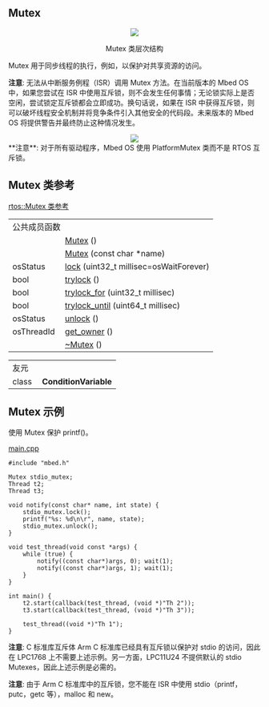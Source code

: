 ## Mutex
<div align=center><img src="https://os.mbed.com/docs/v5.9/mbed-os-api-doxy/classrtos_1_1_mutex.png">

Mutex 类层次结构</div>                                                                          

Mutex 用于同步线程的执行，例如，以保护对共享资源的访问。

**注意**: 无法从中断服务例程（ISR）调用 Mutex 方法。在当前版本的 Mbed OS 中，如果您尝试在 ISR 中使用互斥锁，则不会发生任何事情；无论锁实际上是否空闲，尝试锁定互斥锁都会立即成功。换句话说，如果在 ISR 中获得互斥锁，则可以破坏线程安全机制并将竞争条件引入其他安全的代码段。未来版本的 Mbed OS 将提供警告并最终防止这种情况发生。

<div align=center><img src="https://s3-us-west-2.amazonaws.com/mbed-os-docs-images/Mutex.png"></div>  
**注意**: 对于所有驱动程序，Mbed OS 使用 PlatformMutex 类而不是 RTOS 互斥锁。

## Mutex 类参考
[rtos::Mutex 类参考](http://os.mbed.com/docs/v5.9/mbed-os-api-doxy/classrtos_1_1_mutex.html)

<table><tbody><tr><td colspan="2">公共成员函数</td>
		</tr><tr><td style="vertical-align:top;">&nbsp;</td>
			<td style="vertical-align:bottom;"><a href="http://os.mbed.com/docs/v5.9/mbed-os-api-doxy/classrtos_1_1_mutex.html#a687eb3bc015fe6bd781fddd67b268f7e" rel="nofollow" target="_blank">Mutex</a> ()</td>
		</tr><tr><td style="vertical-align:top;">&nbsp;</td>
			<td style="vertical-align:bottom;"><a href="http://os.mbed.com/docs/v5.9/mbed-os-api-doxy/classrtos_1_1_mutex.html#a903b3421e6187007115e2f8bb2815f16" rel="nofollow" target="_blank">Mutex</a> (const char *name)</td>
		</tr><tr><td style="vertical-align:top;">osStatus&nbsp;</td>
			<td style="vertical-align:bottom;"><a href="http://os.mbed.com/docs/v5.9/mbed-os-api-doxy/classrtos_1_1_mutex.html#ae6211ae2a49d7f895f6a17ede7255ae8" rel="nofollow" target="_blank">lock</a> (uint32_t millisec=osWaitForever)</td>
		</tr><tr><td style="vertical-align:top;">bool&nbsp;</td>
			<td style="vertical-align:bottom;"><a href="http://os.mbed.com/docs/v5.9/mbed-os-api-doxy/classrtos_1_1_mutex.html#acbec30fd47cba290337fa35d042dffb7" rel="nofollow" target="_blank">trylock</a> ()</td>
		</tr><tr><td style="vertical-align:top;">bool&nbsp;</td>
			<td style="vertical-align:bottom;"><a href="http://os.mbed.com/docs/v5.9/mbed-os-api-doxy/classrtos_1_1_mutex.html#a24258eaac46af8d80e51b8b7181fd9eb" rel="nofollow" target="_blank">trylock_for</a> (uint32_t millisec)</td>
		</tr><tr><td style="vertical-align:top;">bool&nbsp;</td>
			<td style="vertical-align:bottom;"><a href="http://os.mbed.com/docs/v5.9/mbed-os-api-doxy/classrtos_1_1_mutex.html#ab6c45ffe55ecf0f392e0f301b8eefb4b" rel="nofollow" target="_blank">trylock_until</a> (uint64_t millisec)</td>
		</tr><tr><td style="vertical-align:top;">osStatus&nbsp;</td>
			<td style="vertical-align:bottom;"><a href="http://os.mbed.com/docs/v5.9/mbed-os-api-doxy/classrtos_1_1_mutex.html#afc703e66bd0a9ca484e4584c4154a254" rel="nofollow" target="_blank">unlock</a> ()</td>
		</tr><tr><td style="vertical-align:top;">osThreadId&nbsp;</td>
			<td style="vertical-align:bottom;"><a href="http://os.mbed.com/docs/v5.9/mbed-os-api-doxy/classrtos_1_1_mutex.html#a82befa06b53cbc3e8393a06db274f470" rel="nofollow" target="_blank">get_owner</a> ()</td>
		</tr><tr><td style="vertical-align:top;">&nbsp;</td>
			<td style="vertical-align:bottom;"><a href="http://os.mbed.com/docs/v5.9/mbed-os-api-doxy/classrtos_1_1_mutex.html#a750d79fb84d3f7ccde929e43a2b66025" rel="nofollow" target="_blank">~Mutex</a> ()</td>
		</tr></tbody></table>
<table><tbody><tr><td colspan="2">友元</td>
		</tr><tr><td style="vertical-align:top;"><a id="ab270e49e575fdf0fe1a4f2ee911df116" target="_blank"></a> class&nbsp;</td>
			<td style="vertical-align:bottom;"><strong>ConditionVariable</strong></td>
		</tr></tbody></table>

## Mutex 示例
使用 Mutex 保护 printf()。

[main.cpp](https://os.mbed.com/teams/mbed_example/code/rtos_mutex/file/1ae0d86d2020/main.cpp)         
```
#include "mbed.h"
 
Mutex stdio_mutex;
Thread t2;
Thread t3;
    
void notify(const char* name, int state) {
    stdio_mutex.lock();
    printf("%s: %d\n\r", name, state);
    stdio_mutex.unlock();
}
 
void test_thread(void const *args) {
    while (true) {
        notify((const char*)args, 0); wait(1);
        notify((const char*)args, 1); wait(1);
    }
}
 
int main() {
    t2.start(callback(test_thread, (void *)"Th 2"));
    t3.start(callback(test_thread, (void *)"Th 3"));
 
    test_thread((void *)"Th 1");
}
``` 
**注意**: C 标准库互斥体
Arm C 标准库已经具有互斥锁以保护对 stdio 的访问，因此在 LPC1768 上不需要上述示例。另一方面，LPC11U24 不提供默认的 stdio Mutexes，因此上述示例是必需的。

**注意**: 由于 Arm C 标准库中的互斥锁，您不能在 ISR 中使用 stdio（printf，putc，getc 等），malloc 和 new。